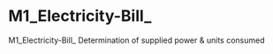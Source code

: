 # M1_Electricity-Bill_
M1_Electricity-Bill_  Determination of supplied  power &amp; units consumed 
